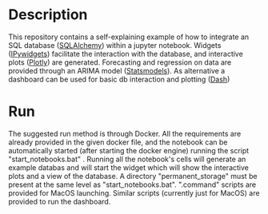 # Description
This repository contains a self-explaining example of how to integrate an SQL database ([SQLAlchemy](https://www.sqlalchemy.org/))
 within a jupyter notebook. Widgets ([IPywidgets](https://ipywidgets.readthedocs.io/en/latest/)) facilitate the interaction with the database, and interactive plots ([Plotly](https://plotly.com/)) are generated. Forecasting and regression on data are provided through an ARIMA model ([Statsmodels](https://www.statsmodels.org/stable/index.html#)). As alternative a dashboard can be used for basic db interaction and plotting ([Dash](https://dash.plotly.com/))

# Run
The suggested run method is through Docker. All the requirements are already provided in the given docker file, and the notebook can be automatically started (after starting the docker engine) running the script "start_notebooks.bat" . Running all the notebook's cells will generate an example databas and will start the widget which will show the interactive plots and a view of the database. A directory "permanent_storage" must be present at the same level as "start_notebooks.bat". ".command" scripts are provided for MacOS launching. Similar scripts (currently just for MacOS) are provided to run the dashboard.


